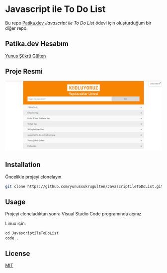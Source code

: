 # Javascript ile To Do List

Bu repo [Patika.dev](https://www.patika.dev) *Javascript ile To Do List* ödevi için oluşturduğum bir diğer repo.

## Patika.dev Hesabım

[Yunus Şükrü Gülten](https://app.patika.dev/yunussukrugulten)

## Proje Resmi

![github](img/JsToDoList.png)

## Installation

Öncelikle projeyi clonelayın.

```bash
git clone https://github.com/yunussukrugulten/JavascriptileToDoList.git
```

## Usage

Projeyi cloneladıktan sonra Visual Studio Code programında açınız.

Linux için:
```linux
cd JavascriptileToDoList
code .
```

## License

[MIT](https://choosealicense.com/licenses/mit/)
